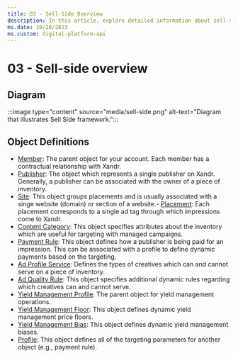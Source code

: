 ```yaml
---
title: 03 - Sell-Side Overview
description: In this article, explore detailed information about sell-side and its various objects.
ms.date: 10/28/2023
ms.custom: digital-platform-api
---
```


# 03 - Sell-side overview

## Diagram

:::image type="content" source="media/sell-side.png" alt-text="Diagram that illustrates Sell Side framework.":::

## Object Definitions

- [Member](member-service.md): The parent object for your account. Each member has a contractual relationship with Xandr.
- [Publisher](publisher-service.md): The object which represents a single publisher on Xandr. Generally, a publisher can be associated with the owner of a piece of inventory.
- [Site](site-service.md): This object groups placements and is usually associated with a singe website (domain) or section of a website.- [Placement](placement-service.md): Each placement corresponds to a single ad tag through which impressions come to Xandr.
- [Content Category](content-category-service.md): This object specifies attributes about the inventory which are useful for targeting with managed campaigns.
- [Payment Rule](payment-rule-service.md): This object defines how a publisher is being paid for an impression. This can be associated with a profile to define dynamic payments based on the targeting.
- [Ad Profile Service](ad-profile-service.md): Defines the types of creatives which can and cannot serve on a piece of inventory.
- [Ad Quality Rule](ad-quality-rule-service.md): This object specifies additional dynamic rules regarding which creatives can and cannot
serve.
- [Yield Management Profile](yield-management-profile-service.md): The parent object for yield management operations.
- [Yield Management Floor](yield-management-floor-service.md): This object defines dynamic yield management price floors.
- [Yield Management Bias](yield-management-bias-service.md): This object defines dynamic yield management biases.
- [Profile](profile-service.md): This object defines all of the targeting parameters for another object (e.g., payment rule).

